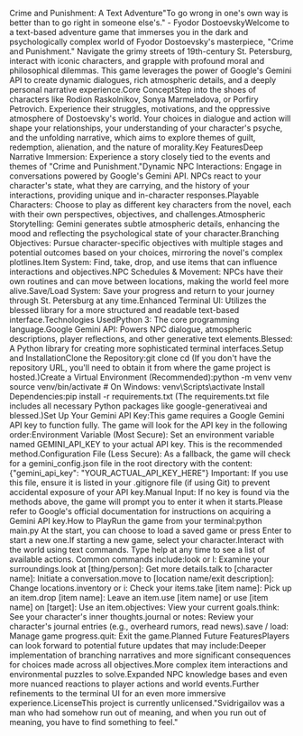 Crime and Punishment: A Text Adventure"To go wrong in one's own way is better than to go right in someone else's." - Fyodor DostoevskyWelcome to a text-based adventure game that immerses you in the dark and psychologically complex world of Fyodor Dostoevsky's masterpiece, "Crime and Punishment." Navigate the grimy streets of 19th-century St. Petersburg, interact with iconic characters, and grapple with profound moral and philosophical dilemmas. This game leverages the power of Google's Gemini API to create dynamic dialogues, rich atmospheric details, and a deeply personal narrative experience.Core ConceptStep into the shoes of characters like Rodion Raskolnikov, Sonya Marmeladova, or Porfiry Petrovich. Experience their struggles, motivations, and the oppressive atmosphere of Dostoevsky's world. Your choices in dialogue and action will shape your relationships, your understanding of your character's psyche, and the unfolding narrative, which aims to explore themes of guilt, redemption, alienation, and the nature of morality.Key FeaturesDeep Narrative Immersion: Experience a story closely tied to the events and themes of "Crime and Punishment."Dynamic NPC Interactions: Engage in conversations powered by Google's Gemini API. NPCs react to your character's state, what they are carrying, and the history of your interactions, providing unique and in-character responses.Playable Characters: Choose to play as different key characters from the novel, each with their own perspectives, objectives, and challenges.Atmospheric Storytelling: Gemini generates subtle atmospheric details, enhancing the mood and reflecting the psychological state of your character.Branching Objectives: Pursue character-specific objectives with multiple stages and potential outcomes based on your choices, mirroring the novel's complex plotlines.Item System: Find, take, drop, and use items that can influence interactions and objectives.NPC Schedules & Movement: NPCs have their own routines and can move between locations, making the world feel more alive.Save/Load System: Save your progress and return to your journey through St. Petersburg at any time.Enhanced Terminal UI: Utilizes the blessed library for a more structured and readable text-based interface.Technologies UsedPython 3: The core programming language.Google Gemini API: Powers NPC dialogue, atmospheric descriptions, player reflections, and other generative text elements.Blessed: A Python library for creating more sophisticated terminal interfaces.Setup and InstallationClone the Repository:git clone <your-repository-url>
cd <repository-name>
(If you don't have the repository URL, you'll need to obtain it from where the game project is hosted.)Create a Virtual Environment (Recommended):python -m venv venv
source venv/bin/activate  # On Windows: venv\Scripts\activate
Install Dependencies:pip install -r requirements.txt
(The requirements.txt file includes all necessary Python packages like google-generativeai and blessed.)Set Up Your Gemini API Key:This game requires a Google Gemini API key to function fully. The game will look for the API key in the following order:Environment Variable (Most Secure): Set an environment variable named GEMINI_API_KEY to your actual API key. This is the recommended method.Configuration File (Less Secure): As a fallback, the game will check for a gemini_config.json file in the root directory with the content:{"gemini_api_key": "YOUR_ACTUAL_API_KEY_HERE"}
Important: If you use this file, ensure it is listed in your .gitignore file (if using Git) to prevent accidental exposure of your API key.Manual Input: If no key is found via the methods above, the game will prompt you to enter it when it starts.Please refer to Google's official documentation for instructions on acquiring a Gemini API key.How to PlayRun the game from your terminal:python main.py
At the start, you can choose to load a saved game or press Enter to start a new one.If starting a new game, select your character.Interact with the world using text commands. Type help at any time to see a list of available actions. Common commands include:look or l: Examine your surroundings.look at [thing/person]: Get more details.talk to [character name]: Initiate a conversation.move to [location name/exit description]: Change locations.inventory or i: Check your items.take [item name]: Pick up an item.drop [item name]: Leave an item.use [item name] or use [item name] on [target]: Use an item.objectives: View your current goals.think: See your character's inner thoughts.journal or notes: Review your character's journal entries (e.g., overheard rumors, read news).save / load: Manage game progress.quit: Exit the game.Planned Future FeaturesPlayers can look forward to potential future updates that may include:Deeper implementation of branching narratives and more significant consequences for choices made across all objectives.More complex item interactions and environmental puzzles to solve.Expanded NPC knowledge bases and even more nuanced reactions to player actions and world events.Further refinements to the terminal UI for an even more immersive experience.LicenseThis project is currently unlicensed."Svidrigailov was a man who had somehow run out of meaning, and when you run out of meaning, you have to find something to feel."